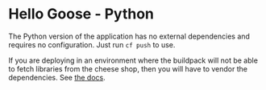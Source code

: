 # Hello Goose - Python

The Python version of the application has no external dependencies and requires no configuration. Just run `cf push` to use.

If you are deploying in an environment where the buildpack will not be able to fetch libraries from the cheese shop, then you will have to vendor the dependencies. See [the docs](https://docs.cloudfoundry.org/buildpacks/python/index.html#vendoring).
